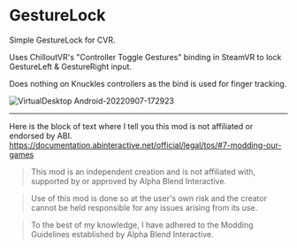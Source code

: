 # GestureLock
 Simple GestureLock for CVR.

Uses ChilloutVR's "Controller Toggle Gestures" binding in SteamVR to lock GestureLeft & GestureRight input. 

Does nothing on Knuckles controllers as the bind is used for finger tracking.

![VirtualDesktop Android-20220907-172923](https://user-images.githubusercontent.com/37721153/188999382-7663a863-49be-4b9b-8839-8b6e8c32783b.jpg)


---

Here is the block of text where I tell you this mod is not affiliated or endorsed by ABI. 
https://documentation.abinteractive.net/official/legal/tos/#7-modding-our-games

> This mod is an independent creation and is not affiliated with, supported by or approved by Alpha Blend Interactive. 

> Use of this mod is done so at the user's own risk and the creator cannot be held responsible for any issues arising from its use.

> To the best of my knowledge, I have adhered to the Modding Guidelines established by Alpha Blend Interactive.
